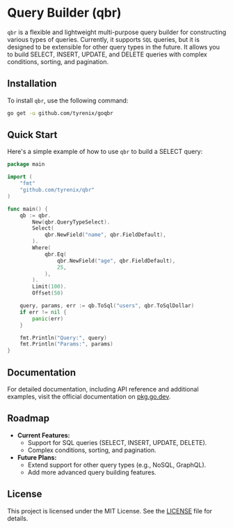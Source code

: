 # Query Builder (qbr)

`qbr` is a flexible and lightweight multi-purpose query builder for constructing various types of queries. Currently, it supports `SQL` queries, but it is designed to be extensible for other query types in the future. It allows you to build SELECT, INSERT, UPDATE, and DELETE queries with complex conditions, sorting, and pagination.

## Installation

To install `qbr`, use the following command:

```bash
go get -u github.com/tyrenix/goqbr
```

## Quick Start

Here's a simple example of how to use `qbr` to build a SELECT query:

```go
package main

import (
    "fmt"
    "github.com/tyrenix/qbr"
)

func main() {
    qb := qbr.
        New(qbr.QueryTypeSelect).
        Select(
            qbr.NewField("name", qbr.FieldDefault),
        ).
        Where(
            qbr.Eq(
                qbr.NewField("age", qbr.FieldDefault), 
                25,
            ),
        ).
        Limit(100).
        Offset(50)

    query, params, err := qb.ToSql("users", qbr.ToSqlDollar)
    if err != nil {
        panic(err)
    }

    fmt.Println("Query:", query)
    fmt.Println("Params:", params)
}
```

## Documentation

For detailed documentation, including API reference and additional examples, visit the official documentation on [pkg.go.dev](https://pkg.go.dev/github.com/tyrenix/goqbr).

## Roadmap

* **Current Features:**
    * Support for SQL queries (SELECT, INSERT, UPDATE, DELETE).
    * Complex conditions, sorting, and pagination.
* **Future Plans:**
    * Extend support for other query types (e.g., NoSQL, GraphQL).
    * Add more advanced query building features.

## License
This project is licensed under the MIT License. See the [LICENSE](https://github.com/tyrenix/goqbr/blob/master/LICENSE) file for details.